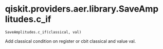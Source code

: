 # qiskit.providers.aer.library.SaveAmplitudes.c\_if

`SaveAmplitudes.c_if(classical, val)`

Add classical condition on register or cbit classical and value val.
